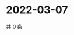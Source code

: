 # 2022-03-07

共 0 条

<!-- BEGIN WEIBO -->
<!-- 最后更新时间 Mon Mar 07 2022 13:14:05 GMT+0800 (China Standard Time) -->

<!-- END WEIBO -->
